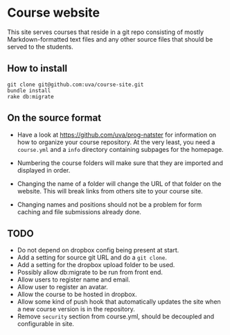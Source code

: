 Course website
==============

This site serves courses that reside in a git repo consisting of mostly Markdown-formatted text files and any other source files that should be served to the students.

How to install
--------------

	git clone git@github.com:uva/course-site.git
	bundle install
	rake db:migrate

On the source format
--------------------

* Have a look at https://github.com/uva/prog-natster for information on how to
  organize your course repository. At the very least, you need a `course.yml`
  and a `info` directory containing subpages for the homepage.

* Numbering the course folders will make sure that they are imported and
  displayed in order.

* Changing the name of a folder will change the URL of that folder on the
  website. This will break links from others site to your course site.

* Changing names and positions should not be a problem for form caching and
  file submissions already done.

TODO
----

* Do not depend on dropbox config being present at start.
* Add a setting for source git URL and do a `git clone`.
* Add a setting for the dropbox upload folder to be used.
* Possibly allow db:migrate to be run from front end.
* Allow users to register name and email.
* Allow user to register an avatar.
* Allow the course to be hosted in dropbox.
* Allow some kind of push hook that automatically updates the site when a
  new course version is in the repository.
* Remove `security` section from course.yml, should be decoupled and
  configurable in site.
